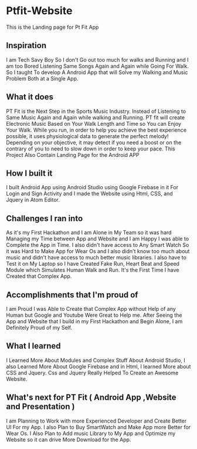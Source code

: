 # Ptfit-Website

This is the Landing page for Pt Fit App

## Inspiration

I am Tech Savy Boy So I don't Go out too much for walks and Running and I am too Bored Listening Same Songs Again and Again while Going For Walk. So I taught To develop A Android App that will Solve my Walking and Music Problem Both at a Single App.

## What it does
PT Fit is the Next Step in the Sports Music Industry. Instead of Listening to Same Music Again and Again while walking and Running. PT fit will create Electronic Music Based on Your Walk Length and Time so You can Enjoy Your Walk. While you run, in order to help you achieve the best experience possible, it uses physiological data to generate the perfect melody! Depending on your objective, it may detect if you need a boost or on the contrary of you to need to slow down in order to keep your pace. This Project Also Contain Landing Page for the Android APP


## How I built it
I built Android App using Android Studio using Google Firebase in it For Login and Sign Activity and I made the Website using Html, CSS, and Jquery in Atom Editor.

## Challenges I ran into
As it's my First Hackathon and I am Alone in My Team so it was hard Managing my Time between App and Website and I am Happy I was able to Complete the App in Time. I also didn't have access to Any Smart Watch So it was Hard to Make App for Wear Os and I also didn't know too much about music and didn't have access to much better music libraries. I also have to Test it on My Laptop so I have Created Fake Run, Heart Beat and Speed Module which Simulates Human Walk and Run. It's the First Time I have Created that Complex App.

## Accomplishments that I'm proud of
I am Proud I was Able to Create that Complex App without Help of any Human but Google and Youtube Were Great to Help me. After Seeing the App and Website that I build in my First Hackathon and Begin Alone, I am Definitely Proud of my Self.

## What I learned
I Learned More About Modules and Complex Stuff About Android Studio, I also Learned More About Google Firebase and in Html, I learned More about CSS and Jquery. Css and Jquery Really Helped To Create an Awesome Website.

## What's next for PT Fit ( Android App ,Website and Presentation )

I am Planning to Work with more Experienced Developer and Create Better UI For my App.
I also Plan to Buy SmartWatch and Make App more Better for Wear Os.
I Also Plan to Add music Library to My App and Optimize my Website so it can drive More Download for the App.
